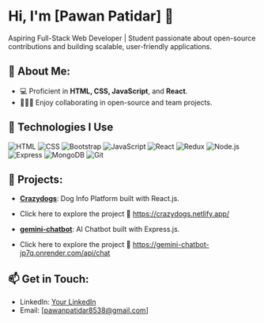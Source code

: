 # Hi, I'm [Pawan Patidar] 👋
 Aspiring Full-Stack Web Developer | Student passionate about open-source contributions and building scalable, user-friendly applications.


## 🚧 About Me:
- 💻 Proficient in **HTML, CSS, JavaScript**, and **React**.
- 🧑‍🤝‍🧑 Enjoy collaborating in open-source and team projects.

## 🔧 Technologies I Use

![HTML](https://img.shields.io/badge/-HTML-E34F26?style=flat-square&logo=html5&logoColor=ffffff) 
![CSS](https://img.shields.io/badge/-CSS-1572B6?style=flat-square&logo=css3&logoColor=ffffff)
![Bootstrap](https://img.shields.io/badge/-Bootstrap-563D7C?style=flat-square&logo=bootstrap&logoColor=ffffff)
![JavaScript](https://img.shields.io/badge/-JavaScript-F7DF1E?style=flat-square&logo=javascript&logoColor=000000)
![React](https://img.shields.io/badge/-React-61DAFB?style=flat-square&logo=react&logoColor=000000)
![Redux](https://img.shields.io/badge/-Redux-764ABC?style=flat-square&logo=redux&logoColor=ffffff)
![Node.js](https://img.shields.io/badge/-Node.js-339933?style=flat-square&logo=node.js&logoColor=ffffff)
![Express](https://img.shields.io/badge/-Express-000000?style=flat-square&logo=express&logoColor=ffffff)
![MongoDB](https://img.shields.io/badge/-MongoDB-47A248?style=flat-square&logo=mongodb&logoColor=ffffff)
![Git](https://img.shields.io/badge/-Git-F05032?style=flat-square&logo=git&logoColor=ffffff)

## 📂 Projects:
- [**Crazydogs**](https://github.com/Pawan8538/Crazydogs): Dog Info Platform built with React.js.
  
- Click here to explore the project 
🔗 https://crazydogs.netlify.app/

- [**gemini-chatbot**](https://github.com/Pawan8538/gemini-chatbot): AI Chatbot built with Express.js.
  
- Click here to explore the project 
🔗 https://gemini-chatbot-jp7q.onrender.com/api/chat
  
## 📫 Get in Touch:
- LinkedIn: [Your LinkedIn](https://www.linkedin.com/in/your-profile)
- Email: [pawanpatidar8538@gmail.com]
